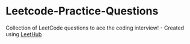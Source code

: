 # Leetcode-Practice-Questions
Collection of LeetCode questions to ace the coding interview! - Created using [LeetHub](https://github.com/QasimWani/LeetHub)
